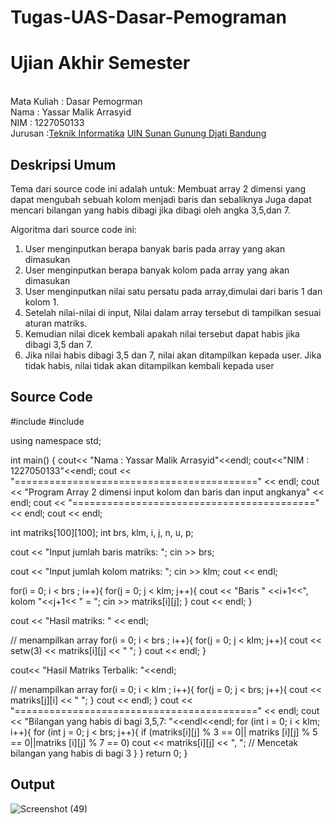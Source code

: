 # Tugas-UAS-Dasar-Pemograman
# Ujian Akhir Semester 
<br>Mata Kuliah 	: Dasar Pemogrman
<br> Nama		: Yassar Malik Arrasyid
<br>NIM		:	 1227050133
<br>Jurusan		:[Teknik Informatika](http://if.uinsgd.ac.id/) [UIN Sunan Gunung Djati Bandung](https://uinsgd.ac.id/) 

## Deskripsi Umum
Tema dari source code ini adalah untuk:
Membuat array 2 dimensi yang dapat mengubah sebuah kolom menjadi baris dan sebaliknya
Juga dapat mencari bilangan yang habis dibagi jika dibagi oleh angka 3,5,dan 7.

Algoritma dari source code ini:

1. User menginputkan berapa banyak baris pada array yang akan dimasukan
2. User menginputkan berapa banyak kolom pada array yang akan dimasukan
3. User menginputkan nilai satu persatu pada array,dimulai dari baris 1 dan kolom 1.
4. Setelah nilai-nilai di input, Nilai dalam array tersebut di tampilkan sesuai aturan matriks.
5. Kemudian nilai dicek kembali apakah nilai tersebut dapat habis jika dibagi 3,5 dan 7.
6. Jika nilai habis dibagi 3,5 dan 7, nilai akan ditampilkan kepada user. Jika tidak habis, nilai tidak akan ditampilkan kembali kepada user
## Source Code
#include <iostream>
#include <iomanip>
 
using namespace std;
 
int main()
{
	cout<< "Nama	: Yassar Malik Arrasyid"<<endl;
	cout<<"NIM	: 1227050133"<<endl;
	cout << "==========================================" << endl;
  cout << "Program Array 2 dimensi input kolom dan baris dan input angkanya" << endl;
  cout << "==========================================" << endl;
  cout << endl;
 
  int matriks[100][100];
  int brs, klm, i, j, n, u, p;
 
  cout << "Input jumlah baris matriks: ";
  cin >> brs;
 
  cout << "Input jumlah kolom matriks: ";
  cin >> klm;
  cout << endl;
 
  for(i = 0; i < brs ; i++){
    for(j = 0; j < klm; j++){
      cout << "Baris " <<i+1<<", kolom "<<j+1<< " = ";
      cin >> matriks[i][j];
    }
    cout << endl;
  }
 
  cout << "Hasil matriks: " << endl;
 
  // menampilkan array
  for(i = 0; i < brs ; i++){
    for(j = 0; j < klm; j++){
      cout << setw(3) << matriks[i][j] << " ";
    }
    cout << endl;
  }
  
  cout<< "Hasil Matriks Terbalik: "<<endl;
  
  // menampilkan array
  for(i = 0; i < klm ; i++){
    for(j = 0; j < brs; j++){
      cout << matriks[j][i] << " ";
    }
    cout << endl;
  }
  cout << "==========================================" << endl;
cout << "Bilangan yang habis di bagi 3,5,7: "<<endl<<endl;
for (int i = 0; i < klm; i++){
for (int j = 0; j < brs; j++){
if (matriks[i][j] % 3 == 0|| matriks [i][j] % 5 == 0||matriks [i][j] % 7 == 0) cout << matriks[i][j] << ", "; // Mencetak bilangan yang habis di bagi 3
	}
}
return 0;
}
## Output
![Screenshot (49)](https://user-images.githubusercontent.com/119044557/210120783-9733cb38-95d4-4b4b-b956-fb725a89de71.png)


